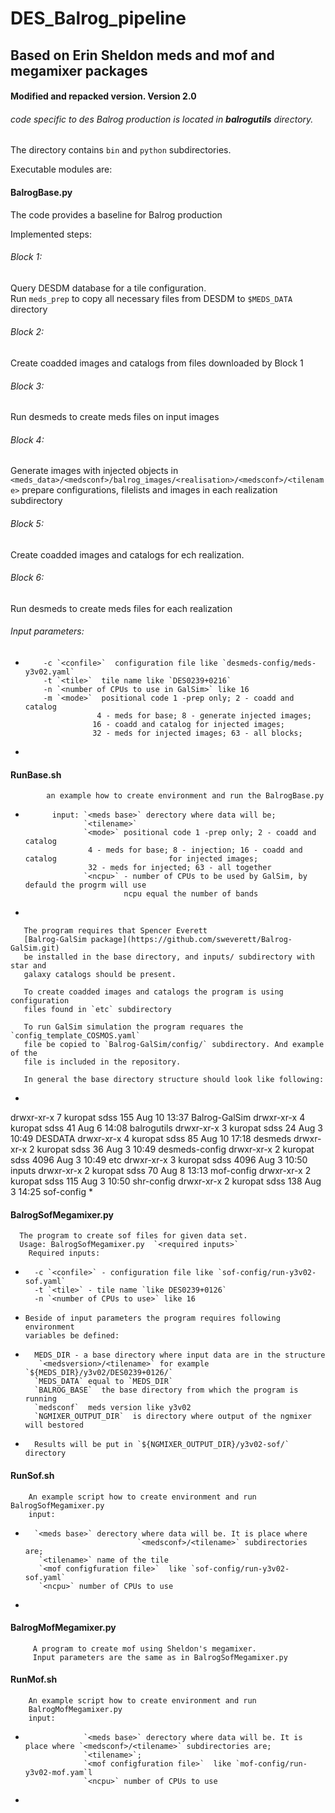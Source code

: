 # DES_Balrog_pipeline
## Based on Erin Sheldon meds and mof and megamixer packages
#### Modified and repacked version. Version 2.0
  

###### code specific to des Balrog production is located in __balrogutils__ directory.

The directory contains `bin` and `python` subdirectories.

Executable modules are:

#### BalrogBase.py

 The code provides a baseline for Balrog production

Implemented steps:

###### Block 1: 

   Query DESDM database for a tile configuration.    
   Run `meds_prep` to copy all necessary files from DESDM to `$MEDS_DATA` directory

###### Block 2: 

   Create coadded images and catalogs from files downloaded by Block 1

###### Block 3: 

   Run desmeds to create meds files on input images

###### Block 4: 

   Generate images with injected objects in
   `<meds_data>/<medsconf>/balrog_images/<realisation>/<medsconf>/<tilename>` 
   prepare configurations, filelists and images in each realization subdirectory   

###### Block 5: 

   Create coadded images and catalogs for ech realization.

###### Block 6: 

   Run desmeds to create meds files for each realization

###### Input parameters: 

*
          -c `<confile>`  configuration file like `desmeds-config/meds-y3v02.yaml`
          -t `<tile>`  tile name like `DES0239+0216`
          -n `<number of CPUs to use in GalSim>` like 16
          -m `<mode>`  positional code 1 -prep only; 2 - coadd and catalog 
                      4 - meds for base; 8 - generate injected images;
                     16 - coadd and catalog for injected images;
                     32 - meds for injected images; 63 - all blocks;
*

#### RunBase.sh  
 
            an example how to create environment and run the BalrogBase.py
*           input: `<meds base>` derectory where data will be;
                   `<tilename>`
                   `<mode>` positional code 1 -prep only; 2 - coadd and catalog 
	                4 - meds for base; 8 - injection; 16 - coadd and catalog                         for injected images; 
	                32 - meds for injected; 63 - all together
                   `<ncpu>` - number of CPUs to be used by GalSim, by defauld the progrm will use
                            ncpu equal the number of bands
*

       The program requires that Spencer Everett 
       [Balrog-GalSim package](https://github.com/sweverett/Balrog-GalSim.git)
       be installed in the base directory, and inputs/ subdirectory with star and
       galaxy catalogs should be present.

       To create coadded images and catalogs the program is using configuration
       files found in `etc` subdirectory

       To run GalSim simulation the program requares the `config_template_COSMOS.yaml`
       file be copied to `Balrog-GalSim/config/` subdirectory. And example of the
       file is included in the repository.

       In general the base directory structure should look like following:
*       
drwxr-xr-x 7 kuropat sdss     155 Aug 10 13:37 Balrog-GalSim
drwxr-xr-x 4 kuropat sdss      41 Aug  6 14:08 balrogutils
drwxr-xr-x 3 kuropat sdss      24 Aug  3 10:49 DESDATA
drwxr-xr-x 4 kuropat sdss      85 Aug 10 17:18 desmeds
drwxr-xr-x 2 kuropat sdss      36 Aug  3 10:49 desmeds-config
drwxr-xr-x 2 kuropat sdss    4096 Aug  3 10:49 etc
drwxr-xr-x 3 kuropat sdss    4096 Aug  3 10:50 inputs
drwxr-xr-x 2 kuropat sdss      70 Aug  8 13:13 mof-config
drwxr-xr-x 2 kuropat sdss     115 Aug  3 10:50 shr-config
drwxr-xr-x 2 kuropat sdss     138 Aug  3 14:25 sof-config
*

#### BalrogSofMegamixer.py
 
      The program to create sof files for given data set.
      Usage: BalrogSofMegamixer.py  `<required inputs>`
        Required inputs:
*
        -c `<confile>` - configuration file like `sof-config/run-y3v02-sof.yaml`
        -t `<tile>` - tile name `like DES0239+0126`
        -n `<number of CPUs to use>` like 16
*
      Beside of input parameters the program requires following environment 
      variables be defined:
*        
        MEDS_DIR - a base directory where input data are in the structure
         `<medsversion>/<tilename>` for example `${MEDS_DIR}/y3v02/DES0239+0126/`
        `MEDS_DATA` equal to `MEDS_DIR`  
        `BALROG_BASE`  the base directory from which the program is running
        `medsconf`  meds version like y3v02
        `NGMIXER_OUTPUT_DIR`  is directory where output of the ngmixer will bestored
*
        Results will be put in `${NGMIXER_OUTPUT_DIR}/y3v02-sof/` directory


#### RunSof.sh
 
        An example script how to create environment and run BalrogSofMegamixer.py
        input:
* 
        `<meds base>` derectory where data will be. It is place where 
                               `<medsconf>/<tilename>` subdirectories are;
         `<tilename>` name of the tile
         `<mof configfuration file>`  like `sof-config/run-y3v02-sof.yaml`
         `<ncpu>` number of CPUs to use
*
#### BalrogMofMegamixer.py 

         A program to create mof using Sheldon's megamixer.
         Input parameters are the same as in BalrogSofMegamixer.py

#### RunMof.sh 

        An example script how to create environment and run
        BalrogMofMegamixer.py
        input:
*
                   `<meds base>` derectory where data will be. It is place where `<medsconf>/<tilename>` subdirectories are;
                   `<tilename>`;
                   `<mof configfuration file>`  like `mof-config/run-y3v02-mof.yam`l
                   `<ncpu>` number of CPUs to use
*
